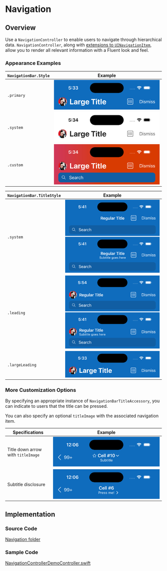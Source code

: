 # Navigation

## Overview

Use a `NavigationController` to enable users to navigate through hierarchical data. `NavigationController`, along with [extensions to `UINavigationItem`](https://github.com/microsoft/fluentui-apple/blob/main/Sources/FluentUI_iOS/Components/Navigation/UINavigationItem%2BNavigation.swift), allow you to render all relevant information with a Fluent look and feel.

### Appearance Examples

| `NavigationBar.Style` | Example |
|-|-|
| `.primary` | ![Navigation-Style-Primary.png](.attachments/Navigation-Style-Primary.png) |
| `.system` | ![Navigation-Style-System.png](.attachments/Navigation-Style-System.png) |
| `.custom` | ![Navigation-Style-Custom.png](.attachments/Navigation-Style-Custom.png) |

| `NavigationBar.TitleStyle` | Example |
|-|-|
| `.system` | ![Navigation-TitleStyle-System1.png](.attachments/Navigation-TitleStyle-System1.png) ![Navigation-TitleStyle-System2.png](.attachments/Navigation-TitleStyle-System2.png) |
| `.leading` | ![Navigation-TitleStyle-Leading1.png](.attachments/Navigation-TitleStyle-Leading1.png) ![Navigation-TitleStyle-Leading2.png](.attachments/Navigation-TitleStyle-Leading2.png) |
| `.largeLeading` | ![Navigation-Style-Primary.png](.attachments/Navigation-Style-Primary.png) |

### More Customization Options

By specifying an appropriate instance of `NavigationBarTitleAccessory`, you can indicate to users that the title can be pressed.

You can also specify an optional `titleImage` with the associated navigation item.

| Specifications | Example |
|-|-|
| Title down arrow with `titleImage` | ![Navigation-Accessory-Image-TitleDownArrow.png](.attachments/Navigation-Accessory-Image-TitleDownArrow.png)
| Subtitle disclosure | ![Navigation-Accessory-SubtitleDisclosure.png](.attachments/Navigation-Accessory-SubtitleDisclosure.png)

## Implementation

### Source Code

[Navigation folder](https://github.com/microsoft/fluentui-apple/blob/main/Sources/FluentUI_iOS/Components/Navigation/)

### Sample Code

[NavigationControllerDemoController.swift](https://github.com/microsoft/fluentui-apple/blob/main/Demos/FluentUIDemo_iOS/FluentUI.Demo/Demos/NavigationControllerDemoController.swift)
